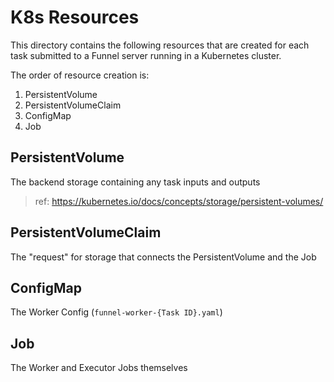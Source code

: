 # K8s Resources

This directory contains the following resources that are created for each task submitted to a Funnel server running in a Kubernetes cluster.

The order of resource creation is:
1. PersistentVolume
2. PersistentVolumeClaim
3. ConfigMap
4. Job

## PersistentVolume

The backend storage containing any task inputs and outputs

> ref: https://kubernetes.io/docs/concepts/storage/persistent-volumes/

## PersistentVolumeClaim

The "request" for storage that connects the PersistentVolume and the Job

## ConfigMap

The Worker Config (`funnel-worker-{Task ID}.yaml`)

## Job

The Worker and Executor Jobs themselves
